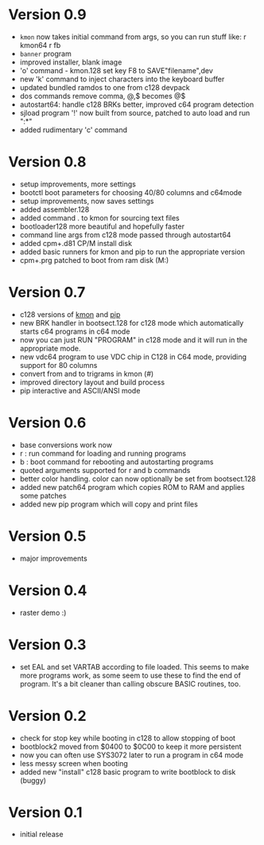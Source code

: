 Version 0.9
===========
- `kmon` now takes initial command from args, so you can run stuff like: r kmon64 r fb
- `banner` program
- improved installer, blank image
- 'o' command - kmon.128 set key F8 to SAVE"filename",dev
- new 'k' command to inject characters into the keyboard buffer
- updated bundled ramdos to one from c128 devpack
- dos commands remove comma, @,$ becomes @$
- autostart64: handle c128 BRKs better, improved c64 program detection
- sjload program '!' now built from source, patched to auto load and run ":*"
- added rudimentary 'c' command

Version 0.8
===========
- setup improvements, more settings
- bootctl boot parameters for choosing 40/80 columns and c64mode
- setup improvements, now saves settings
- added assembler.128
- added command . to kmon for sourcing text files
- bootloader128 more beautiful and hopefully faster
- command line args from c128 mode passed through autostart64
- added cpm+.d81 CP/M install disk
- added basic runners for kmon and pip to run the appropriate version
- cpm+.prg patched to boot from ram disk (M:)

Version 0.7
===========
- c128 versions of [kmon](docs/kmon.md) and [pip](docs/pip.md)
- new BRK handler in bootsect.128 for c128 mode which automatically starts c64 programs in c64 mode
- now you can just RUN "PROGRAM" in c128 mode and it will run in the appropriate mode.
- new vdc64 program to use VDC chip in C128 in C64 mode, providing support for 80 columns
- convert from and to trigrams in kmon (#)
- improved directory layout and build process
- pip interactive and ASCII/ANSI mode

Version 0.6
===========
- base conversions work now
- r : run command for loading and running programs
- b : boot command for rebooting and autostarting programs
- quoted arguments supported for r and b commands
- better color handling. color can now optionally be set from bootsect.128
- added new patch64 program which copies ROM to RAM and applies some patches
- added new pip program which will copy and print files

Version 0.5
===========
- major improvements

Version 0.4
===========
- raster demo :)

Version 0.3
===========
- set EAL and set VARTAB according to file loaded. 
  This seems to make more programs work, as some seem to use these to find the end of program. 
  It's a bit cleaner than calling obscure BASIC routines, too.

Version 0.2
===========
- check for stop key while booting in c128 to allow stopping of boot
- bootblock2 moved from $0400 to $0C00 to keep it more persistent
- now you can often use SYS3072 later to run a program in c64 mode
- less messy screen when booting
- added new "install" c128 basic program to write bootblock to disk (buggy)

Version 0.1
===========
- initial release
